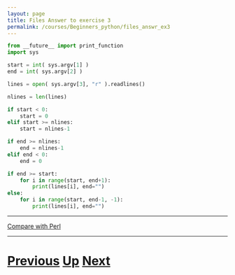 ```yaml
---
layout: page
title: Files Answer to exercise 3
permalink: /courses/Beginners_python/files_answr_ex3
---
```


```python
from __future__ import print_function
import sys

start = int( sys.argv[1] )
end = int( sys.argv[2] )

lines = open( sys.argv[3], "r" ).readlines()

nlines = len(lines)

if start < 0:
    start = 0
elif start >= nlines:
    start = nlines-1

if end >= nlines:
    end = nlines-1
elif end < 0:
    end = 0

if end >= start:
    for i in range(start, end+1):
        print(lines[i], end="")
else:
    for i in range(start, end-1, -1):
        print(lines[i], end="")
```

***

[Compare with Perl](../beginning_perl/files_body.md)

***

# [Previous](files.md) [Up](README.md) [Next](files.md)

